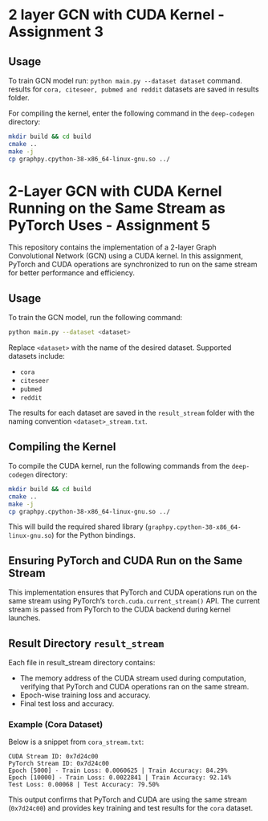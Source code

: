 # 2 layer GCN with CUDA Kernel - Assignment 3

## Usage

To train GCN model run: `python main.py --dataset dataset` command. results for `cora, citeseer, pubmed and reddit` datasets are saved in results folder.
 
For compiling the kernel, enter the following command in the `deep-codegen` directory:
```bash
mkdir build && cd build
cmake ..
make -j
cp graphpy.cpython-38-x86_64-linux-gnu.so ../
```


# 2-Layer GCN with CUDA Kernel Running on the Same Stream as PyTorch Uses - Assignment 5

This repository contains the implementation of a 2-layer Graph Convolutional Network (GCN) using a CUDA kernel. In this assignment, PyTorch and CUDA operations are synchronized to run on the same stream for better performance and efficiency.

## Usage

To train the GCN model, run the following command:

```bash
python main.py --dataset <dataset>
```

Replace `<dataset>` with the name of the desired dataset. Supported datasets include:
- `cora`
- `citeseer`
- `pubmed`
- `reddit`

The results for each dataset are saved in the `result_stream` folder with the naming convention `<dataset>_stream.txt`.

## Compiling the Kernel

To compile the CUDA kernel, run the following commands from the `deep-codegen` directory:

```bash
mkdir build && cd build
cmake ..
make -j
cp graphpy.cpython-38-x86_64-linux-gnu.so ../
```

This will build the required shared library (`graphpy.cpython-38-x86_64-linux-gnu.so`) for the Python bindings.

## Ensuring PyTorch and CUDA Run on the Same Stream

This implementation ensures that PyTorch and CUDA operations run on the same stream using PyTorch’s `torch.cuda.current_stream()` API. The current stream is passed from PyTorch to the CUDA backend during kernel launches.

## Result Directory `result_stream`
Each file in result_stream directory contains:
- The memory address of the CUDA stream used during computation, verifying that PyTorch and CUDA operations ran on the same stream.
- Epoch-wise training loss and accuracy.
- Final test loss and accuracy.

### Example (Cora Dataset)
Below is a snippet from `cora_stream.txt`:

```
CUDA Stream ID: 0x7d24c00
PyTorch Stream ID: 0x7d24c00
Epoch [5000] - Train Loss: 0.0060625 | Train Accuracy: 84.29%
Epoch [10000] - Train Loss: 0.0022841 | Train Accuracy: 92.14%
Test Loss: 0.00068 | Test Accuracy: 79.50%
```

This output confirms that PyTorch and CUDA are using the same stream (`0x7d24c00`) and provides key training and test results for the `cora` dataset.
